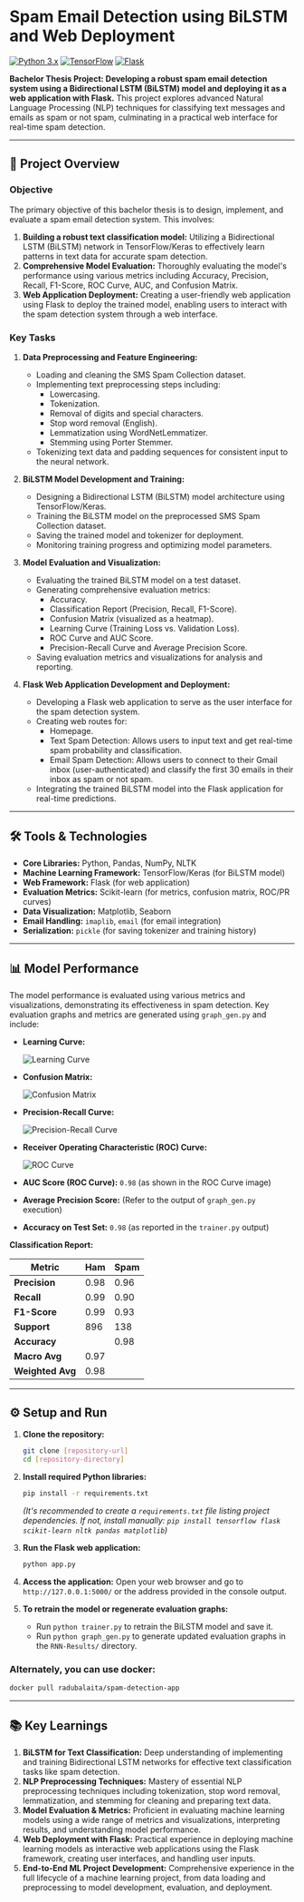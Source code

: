 
# Spam Email Detection using BiLSTM and Web Deployment

[![Python 3.x](https://img.shields.io/badge/Python-3.x-blue)](https://www.python.org/)
[![TensorFlow](https://img.shields.io/badge/TensorFlow-2.x-orange)](https://www.tensorflow.org/)
[![Flask](https://img.shields.io/badge/Flask-2.x-green)](https://flask.palletsprojects.com/en/2.x/)

**Bachelor Thesis Project: Developing a robust spam email detection system using a Bidirectional LSTM (BiLSTM) model and deploying it as a web application with Flask.** This project explores advanced Natural Language Processing (NLP) techniques for classifying text messages and emails as spam or not spam, culminating in a practical web interface for real-time spam detection.

---

## 🎯 Project Overview

### **Objective**

The primary objective of this bachelor thesis is to design, implement, and evaluate a spam email detection system. This involves:

1.  **Building a robust text classification model:** Utilizing a Bidirectional LSTM (BiLSTM) network in TensorFlow/Keras to effectively learn patterns in text data for accurate spam detection.
2.  **Comprehensive Model Evaluation:** Thoroughly evaluating the model's performance using various metrics including Accuracy, Precision, Recall, F1-Score, ROC Curve, AUC, and Confusion Matrix.
3.  **Web Application Deployment:** Creating a user-friendly web application using Flask to deploy the trained model, enabling users to interact with the spam detection system through a web interface.

### **Key Tasks**

1.  **Data Preprocessing and Feature Engineering:**
    *   Loading and cleaning the SMS Spam Collection dataset.
    *   Implementing text preprocessing steps including:
        *   Lowercasing.
        *   Tokenization.
        *   Removal of digits and special characters.
        *   Stop word removal (English).
        *   Lemmatization using WordNetLemmatizer.
        *   Stemming using Porter Stemmer.
    *   Tokenizing text data and padding sequences for consistent input to the neural network.

2.  **BiLSTM Model Development and Training:**
    *   Designing a Bidirectional LSTM (BiLSTM) model architecture using TensorFlow/Keras.
    *   Training the BiLSTM model on the preprocessed SMS Spam Collection dataset.
    *   Saving the trained model and tokenizer for deployment.
    *   Monitoring training progress and optimizing model parameters.

3.  **Model Evaluation and Visualization:**
    *   Evaluating the trained BiLSTM model on a test dataset.
    *   Generating comprehensive evaluation metrics:
        *   Accuracy.
        *   Classification Report (Precision, Recall, F1-Score).
        *   Confusion Matrix (visualized as a heatmap).
        *   Learning Curve (Training Loss vs. Validation Loss).
        *   ROC Curve and AUC Score.
        *   Precision-Recall Curve and Average Precision Score.
    *   Saving evaluation metrics and visualizations for analysis and reporting.

4.  **Flask Web Application Development and Deployment:**
    *   Developing a Flask web application to serve as the user interface for the spam detection system.
    *   Creating web routes for:
        *   Homepage.
        *   Text Spam Detection: Allows users to input text and get real-time spam probability and classification.
        *   Email Spam Detection: Allows users to connect to their Gmail inbox (user-authenticated) and classify the first 30 emails in their inbox as spam or not spam.
    *   Integrating the trained BiLSTM model into the Flask application for real-time predictions.

---

## 🛠️ Tools & Technologies

*   **Core Libraries:** Python, Pandas, NumPy, NLTK
*   **Machine Learning Framework:** TensorFlow/Keras (for BiLSTM model)
*   **Web Framework:** Flask (for web application)
*   **Evaluation Metrics:** Scikit-learn (for metrics, confusion matrix, ROC/PR curves)
*   **Data Visualization:** Matplotlib, Seaborn
*   **Email Handling:** `imaplib`, `email` (for email integration)
*   **Serialization:** `pickle` (for saving tokenizer and training history)

---

## 📊 Model Performance

The model performance is evaluated using various metrics and visualizations, demonstrating its effectiveness in spam detection. Key evaluation graphs and metrics are generated using `graph_gen.py` and include:

*   **Learning Curve:**

    ![Learning Curve](RNN-Results/learning_curve.png)

*   **Confusion Matrix:**

    ![Confusion Matrix](RNN-Results/confusion_matrix.png)

*   **Precision-Recall Curve:**

    ![Precision-Recall Curve](RNN-Results/precision_recall_curve.png)

*   **Receiver Operating Characteristic (ROC) Curve:**

    ![ROC Curve](RNN-Results/roc_curve.png)

*   **AUC Score (ROC Curve):**  `0.98` (as shown in the ROC Curve image)
*   **Average Precision Score:** (Refer to the output of `graph_gen.py` execution)
*   **Accuracy on Test Set:** `0.98` (as reported in the `trainer.py` output)

**Classification Report:**

| Metric        | Ham   | Spam  |
|---------------|-------|-------|
| **Precision** | 0.98  | 0.96  |
| **Recall**    | 0.99  | 0.90  |
| **F1-Score**  | 0.99  | 0.93  |
| **Support**   | 896   | 138   |
| **Accuracy**  |       | 0.98  |
| **Macro Avg** | 0.97  |       |
| **Weighted Avg**| 0.98  |       |

---

## ⚙️ Setup and Run

1.  **Clone the repository:**
    ```bash
    git clone [repository-url]
    cd [repository-directory]
    ```

2.  **Install required Python libraries:**
    ```bash
    pip install -r requirements.txt
    ```
    *(It's recommended to create a `requirements.txt` file listing project dependencies. If not, install manually: `pip install tensorflow flask scikit-learn nltk pandas matplotlib`)*

3.  **Run the Flask web application:**
    ```bash
    python app.py
    ```

4.  **Access the application:** Open your web browser and go to `http://127.0.0.1:5000/` or the address provided in the console output.

5.  **To retrain the model or regenerate evaluation graphs:**
    *   Run `python trainer.py` to retrain the BiLSTM model and save it.
    *   Run `python graph_gen.py` to generate updated evaluation graphs in the `RNN-Results/` directory.

### Alternately, you can use docker:
```bash
docker pull radubalaita/spam-detection-app
```
---

## 📚 Key Learnings

1.  **BiLSTM for Text Classification:** Deep understanding of implementing and training Bidirectional LSTM networks for effective text classification tasks like spam detection.
2.  **NLP Preprocessing Techniques:** Mastery of essential NLP preprocessing techniques including tokenization, stop word removal, lemmatization, and stemming for cleaning and preparing text data.
3.  **Model Evaluation & Metrics:** Proficient in evaluating machine learning models using a wide range of metrics and visualizations, interpreting results, and understanding model performance.
4.  **Web Deployment with Flask:** Practical experience in deploying machine learning models as interactive web applications using the Flask framework, creating user interfaces, and handling user inputs.
5.  **End-to-End ML Project Development:** Comprehensive experience in the full lifecycle of a machine learning project, from data loading and preprocessing to model development, evaluation, and deployment.
